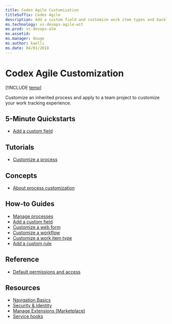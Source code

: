 ```yaml
---
title: Codex Agile Customization 
titleSuffix: Codex Agile
description: Add a custom field and customize work item types and backlogs  
ms.technology: vs-devops-agile-wit
ms.prod: vs-devops-alm
ms.assetid: 
ms.manager: douge
ms.author: kaelli
ms.date: 04/01/2018
---
```


# Codex Agile Customization 

[!INCLUDE [temp](../../_shared/version-vsts-tfs-all-versions.md)]

Customize an inherited process and apply to a team project to customize your work tracking experience. 

## 5-Minute Quickstarts    
- [Add a custom field](../work/customize-process-field.md?toc=/vsts/settings/customize/toc.json&bc=/vsts/settings/customize/breadcrumb/toc.json)

## Tutorials


- [Customize a process](../work/customize-process.md?toc=/vsts/settings/customize/toc.json&bc=/vsts/settings/customize/breadcrumb/toc.json)


## Concepts 

- [About process customization](../../work/customize/inheritance-process-model.md?toc=/vsts/settings/customize/toc.json&bc=/vsts/settings/customize/breadcrumb/toc.json)

## How-to Guides 
- [Manage processes](../work/manage-process.md?toc=/vsts/settings/toc.json&bc=/vsts/settings/breadcrumb/toc.json)   
- [Add a custom field](../work/customize-process-field.md?toc=/vsts/settings/customize/toc.json&bc=/vsts/settings/customize/breadcrumb/toc.json)
- [Customize a web form](../work/customize-process-form.md?toc=/vsts/settings/customize/toc.json&bc=/vsts/settings/customize/breadcrumb/toc.json)
- [Customize a workflow](../work/customize-process-workflow.md?toc=/vsts/settings/customize/toc.json&bc=/vsts/settings/customize/breadcrumb/toc.json)
- [Customize a work item type](../work/customize-process-wit.md?toc=/vsts/settings/customize/toc.json&bc=/vsts/settings/customize/breadcrumb/toc.json)
- [Add a custom rule](../work/custom-rules.md?toc=/vsts/settings/customize/toc.json&bc=/vsts/settings/customize/breadcrumb/toc.json)


## Reference
- [Default permissions and access](../../security/permissions-access.md?toc=/vsts/settings/customize/toc.json&bc=/vsts/settings/customize/breadcrumb/toc.json)    


## Resources 
- [Navigation Basics](../../user-guide/work-web-portal.md) 
- [Security & Identity](../../security/index.md) 
- [Manage Extensions (Marketplace)](../../marketplace/index.md) 
- [Service hooks](../../service-hooks/index.md) 
 